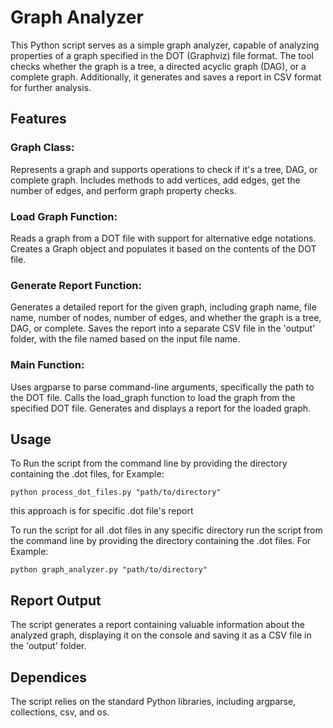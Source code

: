 # Graph Analyzer

This Python script serves as a simple graph analyzer, capable of analyzing properties of a graph specified in the DOT (Graphviz) file format. The tool checks whether the graph is a tree, a directed acyclic graph (DAG), or a complete graph. Additionally, it generates and saves a report in CSV format for further analysis.

## Features
### Graph Class:

Represents a graph and supports operations to check if it's a tree, DAG, or complete graph.
Includes methods to add vertices, add edges, get the number of edges, and perform graph property checks.

### Load Graph Function:

Reads a graph from a DOT file with support for alternative edge notations.
Creates a Graph object and populates it based on the contents of the DOT file.

### Generate Report Function:

Generates a detailed report for the given graph, including graph name, file name, number of nodes, number of edges, and whether the graph is a tree, DAG, or complete.
Saves the report into a separate CSV file in the 'output' folder, with the file named based on the input file name.

### Main Function:

Uses argparse to parse command-line arguments, specifically the path to the DOT file.
Calls the load_graph function to load the graph from the specified DOT file.
Generates and displays a report for the loaded graph.


## Usage

To Run the script from the command line by providing the directory containing the .dot files, for Example:

	python process_dot_files.py "path/to/directory"

this approach is for specific .dot file's report

To run the script for all .dot files in any specific directory run the script from the command line by providing the directory containing the .dot files. For Example:

	python graph_analyzer.py "path/to/directory"

## Report Output

The script generates a report containing valuable information about the analyzed graph, displaying it on the console and saving it as a CSV file in the 'output' folder.

## Dependices

The script relies on the standard Python libraries, including argparse, collections, csv, and os.


